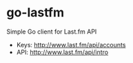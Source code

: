 go-lastfm
=========

Simple Go client for Last.fm API

* Keys: http://www.last.fm/api/accounts
* API: http://www.last.fm/api/intro
